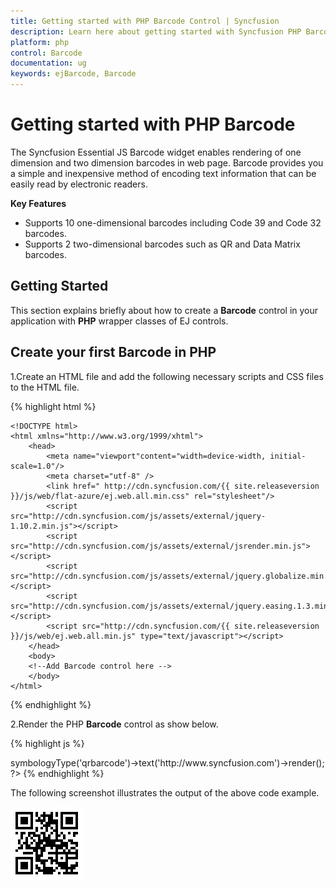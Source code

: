 ```yaml
---
title: Getting started with PHP Barcode Control | Syncfusion
description: Learn here about getting started with Syncfusion PHP Barcode Control, and explains elements, key features of Barcode control.
platform: php
control: Barcode
documentation: ug
keywords: ejBarcode, Barcode
---
```


# Getting started with PHP Barcode

The Syncfusion Essential JS Barcode widget enables rendering of one dimension and two dimension barcodes in web page. Barcode provides you a simple and inexpensive method of encoding text information that can be easily read by electronic readers.

**Key Features**

* Supports 10 one-dimensional barcodes including Code 39 and Code 32 barcodes.
* Supports 2 two-dimensional barcodes such as QR and Data Matrix barcodes.

## Getting Started

This section explains briefly about how to create a **Barcode** control in your application with **PHP** wrapper classes of EJ controls.

## Create your first Barcode in PHP

1.Create an HTML file and add the following necessary scripts and CSS files to the HTML file.

{% highlight html %}

    <!DOCTYPE html>
    <html xmlns="http://www.w3.org/1999/xhtml">
        <head>
            <meta name="viewport"content="width=device-width, initial-scale=1.0"/>
            <meta charset="utf-8" />
            <link href=" http://cdn.syncfusion.com/{{ site.releaseversion }}/js/web/flat-azure/ej.web.all.min.css" rel="stylesheet"/>
            <script src="http://cdn.syncfusion.com/js/assets/external/jquery-1.10.2.min.js"></script>
            <script src="http://cdn.syncfusion.com/js/assets/external/jsrender.min.js"></script>
            <script src="http://cdn.syncfusion.com/js/assets/external/jquery.globalize.min.js"></script>
            <script src="http://cdn.syncfusion.com/js/assets/external/jquery.easing.1.3.min.js"></script>
            <script src="http://cdn.syncfusion.com/{{ site.releaseversion }}/js/web/ej.web.all.min.js" type="text/javascript"></script>
        </head>
        <body>
        <!--Add Barcode control here -->
        </body>
    </html>

{% endhighlight %}

2.Render the PHP **Barcode** control as show below.

{% highlight js %}

<body>
    <?php
        $barcode = new EJ\Barcode("Barcode");
        echo $barcode->symbologyType('qrbarcode')->text('http://www.syncfusion.com')->render();
    ?>
</body>
{% endhighlight %}

The following screenshot illustrates the output of the above code example.

![PHP Barcode Getting Started Image](getting-started-images/default.png)
